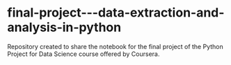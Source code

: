 # final-project---data-extraction-and-analysis-in-python
Repository created to share the notebook for the final project of the Python Project for Data Science course offered by Coursera.
